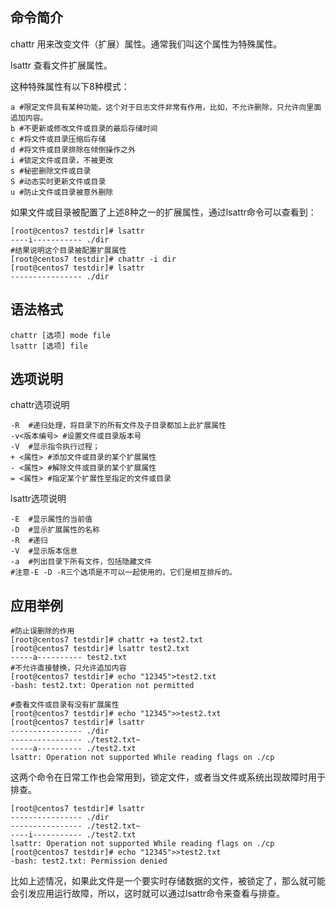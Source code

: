 ## 命令简介

chattr 用来改变文件（扩展）属性。通常我们叫这个属性为特殊属性。

lsattr 查看文件扩展属性。

这种特殊属性有以下8种模式：

```
a #限定文件具有某种功能。这个对于日志文件非常有作用，比如，不允许删除，只允许向里面追加内容。
b #不更新或修改文件或目录的最后存储时间
c #将文件或目录压缩后存储
d #将文件或目录排除在倾倒操作之外
i #锁定文件或目录，不被更改
s #秘密删除文件或目录
S #动态实时更新文件或目录
u #防止文件或目录被意外删除
```

如果文件或目录被配置了上述8种之一的扩展属性，通过lsattr命令可以查看到：

```
[root@centos7 testdir]# lsattr
----i----------- ./dir
#结果说明这个目录被配置扩展属性
[root@centos7 testdir]# chattr -i dir
[root@centos7 testdir]# lsattr
---------------- ./dir
```

## 语法格式

```
chattr [选项] mode file
lsattr [选项] file
```

## 选项说明

chattr选项说明

```
-R  #递归处理，将目录下的所有文件及子目录都加上此扩展属性
-v<版本编号> #设置文件或目录版本号
-V  #显示指令执行过程；
+ <属性> #添加文件或目录的某个扩展属性
- <属性> #解除文件或目录的某个扩展属性
= <属性> #指定某个扩展性至指定的文件或目录
```

lsattr选项说明

```
-E  #显示属性的当前值
-D  #显示扩展属性的名称
-R  #递归
-V  #显示版本信息
-a  #列出目录下所有文件，包括隐藏文件
#注意-E -D -R三个选项是不可以一起使用的，它们是相互排斥的。
```

## 应用举例

```
#防止误删除的作用
[root@centos7 testdir]# chattr +a test2.txt
[root@centos7 testdir]# lsattr test2.txt
-----a---------- test2.txt
#不允许直接替换，只允许追加内容
[root@centos7 testdir]# echo "12345">test2.txt
-bash: test2.txt: Operation not permitted  

#查看文件或目录有没有扩展属性
[root@centos7 testdir]# echo "12345">>test2.txt
[root@centos7 testdir]# lsattr
---------------- ./dir
---------------- ./test2.txt~
-----a---------- ./test2.txt
lsattr: Operation not supported While reading flags on ./cp
```

这两个命令在日常工作也会常用到，锁定文件，或者当文件或系统出现故障时用于排查。

```
[root@centos7 testdir]# lsattr
---------------- ./dir
---------------- ./test2.txt~
----i----------- ./test2.txt
lsattr: Operation not supported While reading flags on ./cp
[root@centos7 testdir]# echo "12345">>test2.txt
-bash: test2.txt: Permission denied
```

比如上述情况，如果此文件是一个要实时存储数据的文件，被锁定了，那么就可能会引发应用运行故障，所以，这时就可以通过lsattr命令来查看与排查。